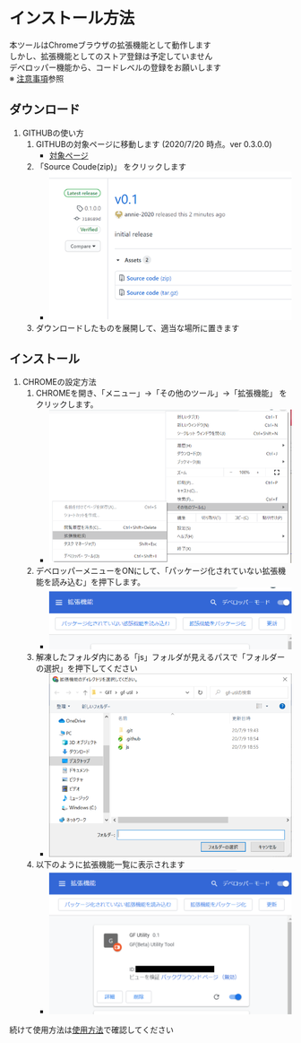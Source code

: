 # インストール方法

 本ツールはChromeブラウザの拡張機能として動作します  
 しかし、拡張機能としてのストア登録は予定していません  
 デベロッパー機能から、コードレベルの登録をお願いします  
 ※ [注意事項](README.md)参照  

## ダウンロード

 1. GITHUBの使い方
	1. GITHUBの対象ページに移動します (2020/7/20 時点。ver 0.3.0.0)
		- [対象ページ](https://github.com/annie-2020/gf-util/releases/tag/0.3.0.0)
	2. 「Source Coude(zip)」 をクリックします
		- ![download](./images/download.png "download")
	3. ダウンロードしたものを展開して、適当な場所に置きます

## インストール

 1. CHROMEの設定方法
	1. CHROMEを開き、「メニュー」->「その他のツール」->「拡張機能」 をクリックします。
		- ![extension](./images/extension.png "extension")
	2. デベロッパーメニューをONにして、「パッケージ化されていない拡張機能を読み込む」を押下します。
		- ![developer](./images/developer.png "developer")
	3. 解凍したフォルダ内にある「js」フォルダが見えるパスで「フォルダーの選択」を押下してください
		- ![folder](./images/folder.png "folder")
	4. 以下のように拡張機能一覧に表示されます
		- ![thumbnail](./images/thumbnail.png "thumbnail")


続けて使用方法は[使用方法](howtouse.md)で確認してください
